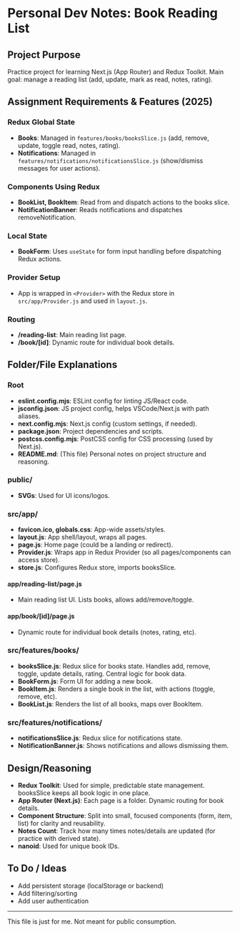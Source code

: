 # Personal Dev Notes: Book Reading List

## Project Purpose
Practice project for learning Next.js (App Router) and Redux Toolkit. Main goal: manage a reading list (add, update, mark as read, notes, rating).

## Assignment Requirements & Features (2025)

### Redux Global State
- **Books**: Managed in `features/books/booksSlice.js` (add, remove, update, toggle read, notes, rating).
- **Notifications**: Managed in `features/notifications/notificationsSlice.js` (show/dismiss messages for user actions).

### Components Using Redux
- **BookList, BookItem**: Read from and dispatch actions to the books slice.
- **NotificationBanner**: Reads notifications and dispatches removeNotification.

### Local State
- **BookForm**: Uses `useState` for form input handling before dispatching Redux actions.

### Provider Setup
- App is wrapped in `<Provider>` with the Redux store in `src/app/Provider.js` and used in `layout.js`.

### Routing
- **/reading-list**: Main reading list page.
- **/book/[id]**: Dynamic route for individual book details.

## Folder/File Explanations

### Root
- **eslint.config.mjs**: ESLint config for linting JS/React code.
- **jsconfig.json**: JS project config, helps VSCode/Next.js with path aliases.
- **next.config.mjs**: Next.js config (custom settings, if needed).
- **package.json**: Project dependencies and scripts.
- **postcss.config.mjs**: PostCSS config for CSS processing (used by Next.js).
- **README.md**: (This file) Personal notes on project structure and reasoning.

### public/
- **SVGs**: Used for UI icons/logos.

### src/app/
- **favicon.ico, globals.css**: App-wide assets/styles.
- **layout.js**: App shell/layout, wraps all pages.
- **page.js**: Home page (could be a landing or redirect).
- **Provider.js**: Wraps app in Redux Provider (so all pages/components can access store).
- **store.js**: Configures Redux store, imports booksSlice.

#### app/reading-list/page.js
- Main reading list UI. Lists books, allows add/remove/toggle.

#### app/book/[id]/page.js
- Dynamic route for individual book details (notes, rating, etc).

### src/features/books/
- **booksSlice.js**: Redux slice for books state. Handles add, remove, toggle, update details, rating. Central logic for book data.
- **BookForm.js**: Form UI for adding a new book.
- **BookItem.js**: Renders a single book in the list, with actions (toggle, remove, etc).
- **BookList.js**: Renders the list of all books, maps over BookItem.

### src/features/notifications/
- **notificationsSlice.js**: Redux slice for notifications state.
- **NotificationBanner.js**: Shows notifications and allows dismissing them.

## Design/Reasoning
- **Redux Toolkit**: Used for simple, predictable state management. booksSlice keeps all book logic in one place.
- **App Router (Next.js)**: Each page is a folder. Dynamic routing for book details.
- **Component Structure**: Split into small, focused components (form, item, list) for clarity and reusability.
- **Notes Count**: Track how many times notes/details are updated (for practice with derived state).
- **nanoid**: Used for unique book IDs.

## To Do / Ideas
- Add persistent storage (localStorage or backend)
- Add filtering/sorting
- Add user authentication

---
This file is just for me. Not meant for public consumption.

